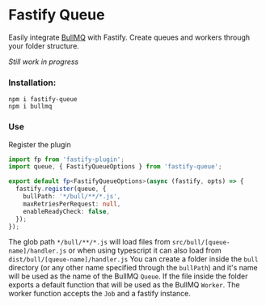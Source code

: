 # Fastify Queue

Easily integrate [BullMQ](https://github.com/taskforcesh/bullmq) with Fastify. Create queues and workers through your folder structure.

_Still work in progress_

### Installation:

```
npm i fastify-queue
npm i bullmq
```

### Use

Register the plugin

```typescript
import fp from 'fastify-plugin';
import queue, { FastifyQueueOptions } from 'fastify-queue';

export default fp<FastifyQueueOptions>(async (fastify, opts) => {
  fastify.register(queue, {
    bullPath: '*/bull/**/*.js',
    maxRetriesPerRequest: null,
    enableReadyCheck: false,
  });
});
```

The glob path `*/bull/**/*.js` will load files from `src/bull/[queue-name]/handler.js` or when using typescript it can also load from `dist/bull/[queue-name]/handler.js`
You can create a folder inside the `bull` directory (or any other name specified through the `bullPath`) and it's name will be used as the name of the BullMQ `Queue`.
If the file inside the folder exports a default function that will be used as the BullMQ `Worker`. The worker function accepts the `Job` and a fastify instance.
